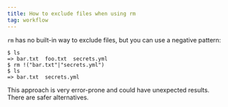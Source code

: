 ```yaml
---
title: How to exclude files when using rm
tag: workflow
---
```


`rm` has no built-in way to exclude files, but you can use a negative pattern:

```shell
$ ls
=> bar.txt  foo.txt  secrets.yml
$ rm !("bar.txt"|"secrets.yml")
$ ls
=> bar.txt  secrets.yml
```

This approach is very error-prone and could have unexpected results. There are safer alternatives.
